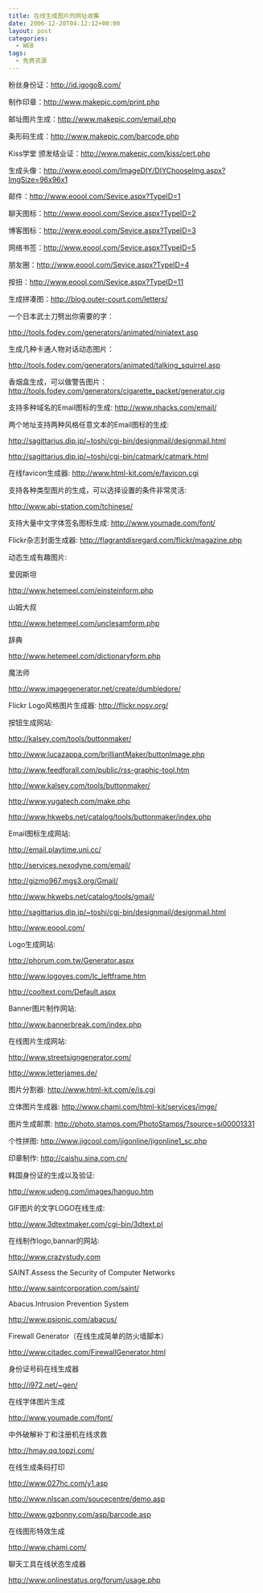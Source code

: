 ```yaml
---
title: 在线生成图片的网址收集
date: 2006-12-20T04:12:12+00:00
layout: post
categories:
  - WEB
tags:
  - 免费资源
---
```


粉丝身份证：<http://id.igogo8.com/>

制作印章：<http://www.makepic.com/print.php>

邮址图片生成：<http://www.makepic.com/email.php>

条形码生成：<http://www.makepic.com/barcode.php>

Kiss学堂 颁发结业证：<http://www.makepic.com/kiss/cert.php>

生成头像：<http://www.eoool.com/ImageDIY/DIYChooseImg.aspx?ImgSize=96x96x1>

邮件：<http://www.eoool.com/Sevice.aspx?TypeID=1>

聊天图标：<http://www.eoool.com/Sevice.aspx?TypeID=2>

博客图标：<http://www.eoool.com/Sevice.aspx?TypeID=3>

网络书签：<http://www.eoool.com/Sevice.aspx?TypeID=5>

朋友圈：<http://www.eoool.com/Sevice.aspx?TypeID=4>

按扭：<http://www.eoool.com/Sevice.aspx?TypeID=11>

生成拼凑图：<http://blog.outer-court.com/letters/>

一个日本武士刀劈出你需要的字：

<http://tools.fodey.com/generators/animated/ninjatext.asp>

生成几种卡通人物对话动态图片：

<http://tools.fodey.com/generators/animated/talking_squirrel.asp>

香烟盒生成，可以做警告图片：<http://tools.fodey.com/generators/cigarette_packet/generator.cig>

支持多种域名的Email图标的生成: <http://www.nhacks.com/email/>

两个地址支持两种风格任意文本的Email图标的生成:

<http://sagittarius.dip.jp/~toshi/cgi-bin/designmail/designmail.html>

<http://sagittarius.dip.jp/~toshi/cgi-bin/catmark/catmark.html>

在线favicon生成器: <http://www.html-kit.com/e/favicon.cgi>

支持各种类型图片的生成，可以选择设置的条件非常灵活:

<http://www.abi-station.com/tchinese/>

支持大量中文字体签名图标生成: <http://www.youmade.com/font/>

Flickr杂志封面生成器: <http://flagrantdisregard.com/flickr/magazine.php>

动态生成有趣图片:

爱因斯坦

<http://www.hetemeel.com/einsteinform.php>

山姆大叔

<http://www.hetemeel.com/unclesamform.php>

辞典

<http://www.hetemeel.com/dictionaryform.php>

魔法师

<http://www.imagegenerator.net/create/dumbledore/>

Flickr Logo风格图片生成器: <http://flickr.nosv.org/>

按钮生成网站:

<http://kalsey.com/tools/buttonmaker/>

<http://www.lucazappa.com/brilliantMaker/buttonImage.php>

<http://www.feedforall.com/public/rss-graphic-tool.htm>

<http://www.kalsey.com/tools/buttonmaker/>

<http://www.yugatech.com/make.php>

<http://www.hkwebs.net/catalog/tools/buttonmaker/index.php>

Email图标生成网站:

<http://email.playtime.uni.cc/>

<http://services.nexodyne.com/email/>

<http://gizmo967.mgs3.org/Gmail/>

<http://www.hkwebs.net/catalog/tools/gmail/>

<http://sagittarius.dip.jp/~toshi/cgi-bin/designmail/designmail.html>

<http://www.eoool.com/>

Logo生成网站:

<http://phorum.com.tw/Generator.aspx>

<http://www.logoyes.com/lc_leftframe.htm>

<http://cooltext.com/Default.aspx>

Banner图片制作网站:

<http://www.bannerbreak.com/index.php>

在线图片生成网站:

<http://www.streetsigngenerator.com/>

<http://www.letterjames.de/>

图片分割器: <http://www.html-kit.com/e/is.cgi>

立体图片生成器: <http://www.chami.com/html-kit/services/imge/>

图片生成邮票: <http://photo.stamps.com/PhotoStamps/?source=si00001331>

个性拼图: <http://www.jigcool.com/jigonline/jigonline1_sc.php>

印章制作: <http://caishu.sina.com.cn/>

韩国身份证的生成以及验证:

<http://www.udeng.com/images/hanguo.htm>

GIF图片的文字LOGO在线生成:

<http://www.3dtextmaker.com/cgi-bin/3dtext.pl>

在线制作logo,bannar的网站:

<http://www.crazystudy.com>

SAINT.Assess the Security of Computer Networks

<http://www.saintcorporation.com/saint/>

Abacus.Intrusion Prevention System

<http://www.psionic.com/abacus/>

Firewall Generator（在线生成简单的防火墙脚本）

<http://www.citadec.com/FirewallGenerator.html>

身份证号码在线生成器

<http://i972.net/~gen/>

在线字体图片生成

<http://www.youmade.com/font/>

中外破解补丁和注册机在线求救

<http://hmay.qq.topzj.com/>

在线生成条码打印

<http://www.027hc.com/y1.asp>

<http://www.nlscan.com/soucecentre/demo.asp>

<http://www.gzbonny.com/asp/barcode.asp>

在线图形特效生成

<http://www.chami.com/>

聊天工具在线状态生成器

<http://www.onlinestatus.org/forum/usage.php>